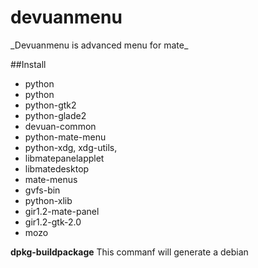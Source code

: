 # devuanmenu
<p>_Devuanmenu is advanced menu for mate_</p>



##Install

 * python 
 * python 
 * python-gtk2
 * python-glade2
 * devuan-common
 * python-mate-menu
 * python-xdg, xdg-utils,
 * libmatepanelapplet
 * libmatedesktop
 * mate-menus
 * gvfs-bin
 * python-xlib
 * gir1.2-mate-panel
 * gir1.2-gtk-2.0
 * mozo


**dpkg-buildpackage**
This commanf will generate a debian
